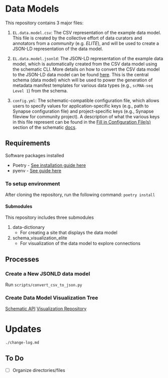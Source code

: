 # Data Models

This repository contains 3 major files:

1. `EL.data.model.csv`: The CSV representation of the example data model. This file is created by the collective effort of data curators and annotators from a *community* (e.g. *ELITE*), and will be used to create a JSON-LD representation of the data model.

2. `EL.data.model.jsonld`: The JSON-LD representation of the example data model, which is automatically created from the CSV data model using the schematic CLI. More details on how to convert the CSV data model to the JSON-LD data model can be found [here](https://sage-schematic.readthedocs.io/en/develop/cli_reference.html#schematic-schema-convert). This is the central schema (data model) which will be used to power the generation of metadata manifest templates for various data types (e.g., `scRNA-seq Level 1`) from the schema.

3. `config.yml`: The schematic-compatible configuration file, which allows users to specify values for application-specific keys (e.g., path to Synapse configuration file) and project-specific keys (e.g., Synapse fileview for community project). A description of what the various keys in this file represent can be found in the [Fill in Configuration File(s)](https://sage-schematic.readthedocs.io/en/develop/README.html#fill-in-configuration-file-s) section of the schematic [docs](https://sage-schematic.readthedocs.io/en/develop/index.html).

## Requirements

Software packages installed

- Poetry - [See installation guide here](https://python-poetry.org/docs/)
- pyenv - [See guide here](https://github.com/pyenv/pyenv)

### To setup environment

After cloning the repository, run the following command:
```poetry install```

#### Submodules

This repository includes three submodules

1. data-dictionary
   - For creating a site that displays the data model
2. schema_visualization_elite
   - For visualization of the data model to explore connections

## Processes

### Create a New JSONLD data model

Run `scripts/convert_csv_to_json.py`

### Create Data Model Visualization Tree

[Schematic API](https://schematic.api.sagebionetworks.org/v1/ui/)
[Visualization Repository](https://github.com/Sage-Bionetworks/schema_visualization)

# Updates

`./change-log.md`

## To Do

- [ ] Organize directories/files
